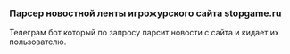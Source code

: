 ### Парсер новостной ленты игрожурского сайта stopgame.ru

Телеграм бот который по запросу парсит новости с сайта и кидает их пользователю.

